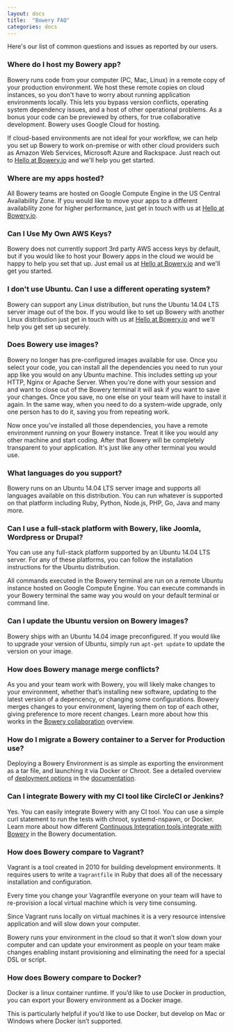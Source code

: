 ```yaml
---
layout: docs
title:  "Bowery FAQ"
categories: docs
---
```


Here's our list of common questions and issues as reported by our users.

### Where do I host my Bowery app?

Bowery runs code from your computer (PC, Mac, Linux) in a remote copy of your production environment. We host these remote copies on cloud instances, so you don't have to worry about running application environments locally. This lets you bypass version conflicts, operating system dependency issues, and a host of other operational problems. As a bonus your code can be previewed by others, for true collaborative development. Bowery uses Google Cloud for hosting. 

If cloud-based environments are not ideal for your workflow, we can help you set up Bowery to work on-premise or with other cloud providers such as Amazon Web Services, Microsoft Azure and Rackspace. Just reach out to [Hello at Bowery.io](mailto:Hello@Bowery.io) and we'll help you get started. 

### Where are my apps hosted? 

All Bowery teams are hosted on Google Compute Engine in the US Central Availability Zone. If you would like to move your apps to a different availability zone for higher performance, just get in touch with us at [Hello at Bowery.io](mailto:hello@bowery.io). 

### Can I Use My Own AWS Keys? 

Bowery does not currently support 3rd party AWS access keys by default, but if you would like to host your Bowery apps in the cloud we would be happy to help you set that up. Just email us at [Hello at Bowery.io](mailto:hello@bowery.io) and we'll get you started. 

### I don't use Ubuntu. Can I use a different operating system? 

Bowery can support any Linux distribution, but runs the Ubuntu 14.04 LTS server image out of the box. If you would like to set up Bowery with another Linux distribution just get in touch with us at [Hello at Bowery.io](mailto:hello@bowery.io) and we'll help you get set up securely. 

### Does Bowery use images? 

Bowery no longer has pre-configured images available for use. Once you select your code, you can install all the dependencies you need to run your app like you would on any Ubuntu machine. This includes setting up your HTTP, Nginx or Apache Server. When you're done with your session and and want to close out of the Bowery terminal it will ask if you want to save your changes. Once you save, no one else on your team will have to install it again. In the same way, when you need to do a system-wide upgrade, only one person has to do it, saving you from repeating work. 

Now once you've installed all those dependencies, you have a remote environment running on your Bowery instance. Treat it like you would any other machine and start coding. After that Bowery will be completely transparent to your application. It's just like any other terminal you would use. 

### What languages do you support?

Bowery runs on an Ubuntu 14.04 LTS server image and supports all languages available on this distribution. You can run whatever is supported on that platform including Ruby, Python, Node.js, PHP, Go, Java and many more.

### Can I use a full-stack platform with Bowery, like Joomla, Wordpress or Drupal?

You can use any full-stack platform supported by an Ubuntu 14.04 LTS server. For any of these platforms, you can follow the installation instructions for the Ubuntu distribution. 

All commands executed in the Bowery terminal are run on a remote Ubuntu instance hosted on Google Compute Engine. You can execute commands in your Bowery terminal the same way you would on your default terminal or command line. 

### Can I update the Ubuntu version on Bowery images? 

Bowery ships with an Ubuntu 14.04 image preconfigured. If you would like to upgrade your version of Ubuntu, simply run ``apt-get update`` to update the version on your image. 

### How does Bowery manage merge conflicts? 

As you and your team work with Bowery, you will likely make changes to your environment, whether that’s installing new software, updating to the latest version of a depencency, or changing some configurations. Bowery merges changes to your environment, layering them on top of each other, giving preference to more recent changes. Learn more about how this works in the [Bowery collaboration](http://new.bowery.io/docs/collaboration/) overview. 

### How do I migrate a Bowery container to a Server for Production use? 

Deploying a Bowery Environment is as simple as exporting the environment as a tar file, and launching it via Docker or Chroot. See a detailed overview of [deployment options](http://new.bowery.io/docs/deployment/) in the [documentation](http://new.bowery.io/docs/deployment/). 

### Can I integrate Bowery with my CI tool like CircleCI or Jenkins?

Yes. You can easily integrate Bowery with any CI tool. You can use a simple curl statement to run the tests with chroot, systemd-nspawn, or Docker. Learn more about how different [Continuous Integration tools integrate with Bowery](http://new.bowery.io/docs/continuous-integration/) in the Bowery documentation. 

### How does Bowery compare to Vagrant?

Vagrant is a tool created in 2010 for building development environments. It requires users to write a `Vagrantfile` in Ruby that does all of the necessary installation and configuration.

Every time you change your Vagrantfile everyone on your team will have to re-provision a local virtual machine which is very time consuming.

Since Vagrant runs locally on virtual machines it is a very resource intensive application and will slow down your computer.

Bowery runs your environment in the cloud so that it won’t slow down your computer and can update your environment as people on your team make changes enabling instant provisioning and eliminating the need for a special DSL or script.

### How does Bowery compare to Docker?

Docker is a linux container runtime. If you’d like to use Docker in production, you can export your Bowery environment as a Docker image.

This is particularly helpful if you’d like to use Docker, but develop on Mac or Windows where Docker isn’t supported.

